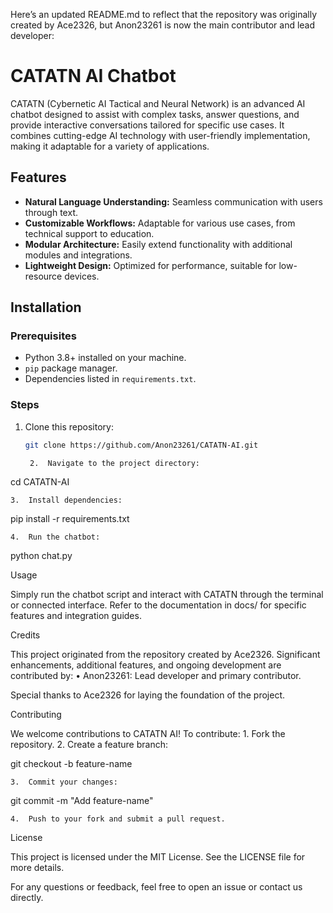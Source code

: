 Here’s an updated README.md to reflect that the repository was originally created by Ace2326, but Anon23261 is now the main contributor and lead developer:

# CATATN AI Chatbot

CATATN (Cybernetic AI Tactical and Neural Network) is an advanced AI chatbot designed to assist with complex tasks, answer questions, and provide interactive conversations tailored for specific use cases. It combines cutting-edge AI technology with user-friendly implementation, making it adaptable for a variety of applications.

## Features
- **Natural Language Understanding:** Seamless communication with users through text.
- **Customizable Workflows:** Adaptable for various use cases, from technical support to education.
- **Modular Architecture:** Easily extend functionality with additional modules and integrations.
- **Lightweight Design:** Optimized for performance, suitable for low-resource devices.

## Installation

### Prerequisites
- Python 3.8+ installed on your machine.
- `pip` package manager.
- Dependencies listed in `requirements.txt`.

### Steps
1. Clone this repository:
   ```bash
   git clone https://github.com/Anon23261/CATATN-AI.git

	2.	Navigate to the project directory:

cd CATATN-AI


	3.	Install dependencies:

pip install -r requirements.txt


	4.	Run the chatbot:

python chat.py



Usage

Simply run the chatbot script and interact with CATATN through the terminal or connected interface. Refer to the documentation in docs/ for specific features and integration guides.

Credits

This project originated from the repository created by Ace2326. Significant enhancements, additional features, and ongoing development are contributed by:
	•	Anon23261: Lead developer and primary contributor.

Special thanks to Ace2326 for laying the foundation of the project.

Contributing

We welcome contributions to CATATN AI! To contribute:
	1.	Fork the repository.
	2.	Create a feature branch:

git checkout -b feature-name


	3.	Commit your changes:

git commit -m "Add feature-name"


	4.	Push to your fork and submit a pull request.

License

This project is licensed under the MIT License. See the LICENSE file for more details.

For any questions or feedback, feel free to open an issue or contact us directly.